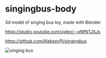 # singingbus-body
3d model of singing bus toy, made with Blender

https://studio.youtube.com/video/--qNfNTJSJs

https://github.com/AlekseyPi/singingbus

![singing bus](https://user-images.githubusercontent.com/23477004/174446357-1a843083-2349-47fe-af24-90e5d0299ba4.jpg)
